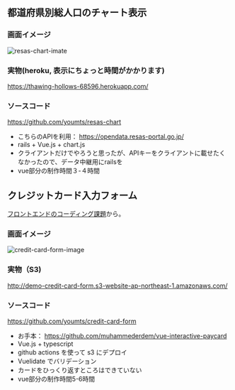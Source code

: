## 都道府県別総人口のチャート表示

### 画面イメージ

![resas-chart-imate](https://user-images.githubusercontent.com/8408731/88469003-b2946d00-cf26-11ea-90c3-ab06f4961045.gif)

### 実物(heroku, 表示にちょっと時間がかかります)

https://thawing-hollows-68596.herokuapp.com/

### ソースコード

https://github.com/youmts/resas-chart

- こちらのAPIを利用： https://opendata.resas-portal.go.jp/
- rails + Vue.js + chart.js
- クライアントだけでやろうと思ったが、APIキーをクライアントに載せたくなかったので、データ中継用にrailsを
- vue部分の制作時間３-４時間

## クレジットカード入力フォーム

[フロントエンドのコーディング課題](https://qiita.com/baby-degu/items/d68e52a0727248ba2750)から。

### 画面イメージ

![credit-card-form-image](https://user-images.githubusercontent.com/8408731/88344054-c3ee4580-cd7d-11ea-87ce-188270da567e.gif)

### 実物（S3)

http://demo-credit-card-form.s3-website-ap-northeast-1.amazonaws.com/

### ソースコード

https://github.com/youmts/credit-card-form

- お手本： https://github.com/muhammederdem/vue-interactive-paycard
- Vue.js + typescript
- github actions を使って s3 にデプロイ
- Vuelidate でバリデーション
- カードをひっくり返すところはできていない
- vue部分の制作時間5-6時間

